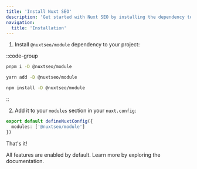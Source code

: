 ```yaml
---
title: 'Install Nuxt SEO'
description: 'Get started with Nuxt SEO by installing the dependency to your project.'
navigation:
  title: 'Installation'
---
```


1. Install `@nuxtseo/module` dependency to your project:

::code-group

```sh [pnpm]
pnpm i -D @nuxtseo/module
```

```bash [yarn]
yarn add -D @nuxtseo/module
```

```bash [npm]
npm install -D @nuxtseo/module
```

::

2. Add it to your `modules` section in your `nuxt.config`:

```ts [nuxt.config]
export default defineNuxtConfig({
  modules: ['@nuxtseo/module']
})
```

That's it!

All features are enabled by default. Learn more by exploring the documentation.

